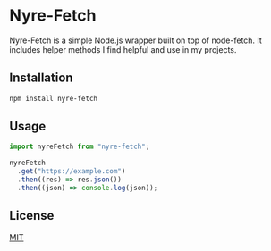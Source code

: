 # Nyre-Fetch

Nyre-Fetch is a simple Node.js wrapper built on top of node-fetch. It includes helper methods I find helpful and use in my projects.

## Installation

```bash
npm install nyre-fetch
```

## Usage

```js
import nyreFetch from "nyre-fetch";

nyreFetch
  .get("https://example.com")
  .then((res) => res.json())
  .then((json) => console.log(json));
```

## License

[MIT](https://choosealicense.com/licenses/mit/)
